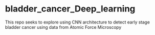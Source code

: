 # bladder_cancer_Deep_learning
This repo seeks to explore using CNN architecture to detect early stage bladder cancer using data from Atomic Force Microscopy
